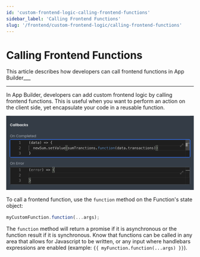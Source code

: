 ```yaml
---
id: 'custom-frontend-logic-calling-frontend-functions'
sidebar_label: 'Calling Frontend Functions'
slug: '/frontend/custom-frontend-logic/calling-frontend-functions'
---
```


# Calling Frontend Functions

This article describes how developers can call frontend functions in App Builder___

___

In App Builder, developers can add custom frontend logic by calling frontend functions. This is useful when you want to perform an action on the client side, yet encapsulate your code in a reusable function.

![Calling Frontend Functions](./_images/ab-custom-frontend-logic-calling-frontend-functions-1.png)

To call a frontend function, use the `function` method on the Function's state object:

```javascript
myCustomFunction.function(...args);
```

The `function` method will return a promise if it is asynchronous or the function result if it is synchronous. Know that functions can be called in any area that allows for Javascript to be written, or any input where handlebars expressions are enabled (example: `{{ myFunction.function(...args) }}`).
